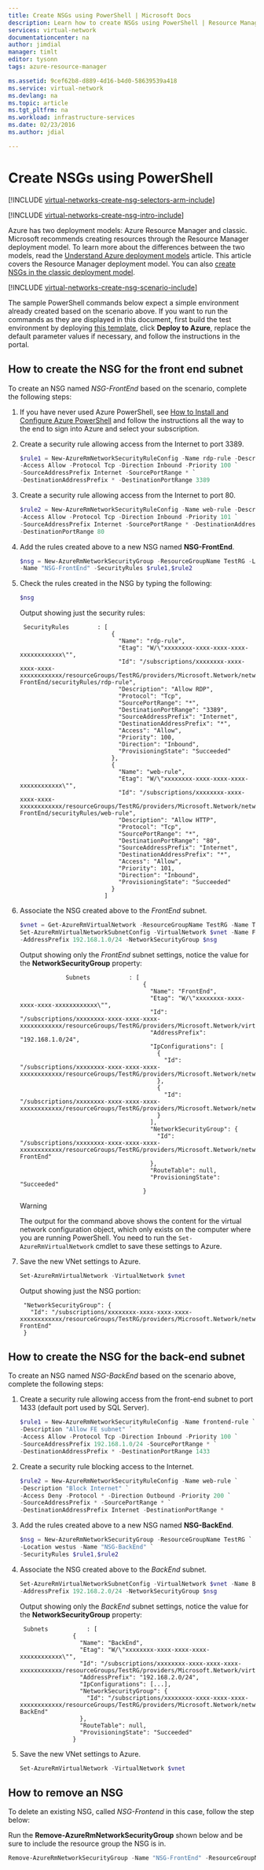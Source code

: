 ```yaml
---
title: Create NSGs using PowerShell | Microsoft Docs
description: Learn how to create NSGs using PowerShell | Resource Manager.
services: virtual-network
documentationcenter: na
author: jimdial
manager: timlt
editor: tysonn
tags: azure-resource-manager

ms.assetid: 9cef62b8-d889-4d16-b4d0-58639539a418
ms.service: virtual-network
ms.devlang: na
ms.topic: article
ms.tgt_pltfrm: na
ms.workload: infrastructure-services
ms.date: 02/23/2016
ms.author: jdial

---
```

# Create NSGs using PowerShell
[!INCLUDE [virtual-networks-create-nsg-selectors-arm-include](../../includes/virtual-networks-create-nsg-selectors-arm-include.md)]

[!INCLUDE [virtual-networks-create-nsg-intro-include](../../includes/virtual-networks-create-nsg-intro-include.md)]

Azure has two deployment models: Azure Resource Manager and classic. Microsoft recommends creating resources through the Resource Manager deployment model. To learn more about the differences between the two models, read the [Understand Azure deployment models](../azure-resource-manager/resource-manager-deployment-model.md) article. This article covers the Resource Manager deployment model. You can also [create NSGs in the classic deployment model](virtual-networks-create-nsg-classic-ps.md).

[!INCLUDE [virtual-networks-create-nsg-scenario-include](../../includes/virtual-networks-create-nsg-scenario-include.md)]

The sample PowerShell commands below expect a simple environment already created based on the scenario above. If you want to run the commands as they are displayed in this document, first build the test environment by deploying [this template](http://github.com/telmosampaio/azure-templates/tree/master/201-IaaS-WebFrontEnd-SQLBackEnd), click **Deploy to Azure**, replace the default parameter values if necessary, and follow the instructions in the portal.

## How to create the NSG for the front end subnet
To create an NSG named *NSG-FrontEnd* based on the scenario, complete the following steps:

1. If you have never used Azure PowerShell, see [How to Install and Configure Azure PowerShell](/powershell/azureps-cmdlets-docs) and follow the instructions all the way to the end to sign into Azure and select your subscription.
2. Create a security rule allowing access from the Internet to port 3389.

	```powershell
	$rule1 = New-AzureRmNetworkSecurityRuleConfig -Name rdp-rule -Description "Allow RDP" `
	-Access Allow -Protocol Tcp -Direction Inbound -Priority 100 `
	-SourceAddressPrefix Internet -SourcePortRange * `
	-DestinationAddressPrefix * -DestinationPortRange 3389
	```

3. Create a security rule allowing access from the Internet to port 80.

	```powershell
	$rule2 = New-AzureRmNetworkSecurityRuleConfig -Name web-rule -Description "Allow HTTP" `
	-Access Allow -Protocol Tcp -Direction Inbound -Priority 101 `
	-SourceAddressPrefix Internet -SourcePortRange * -DestinationAddressPrefix * `
	-DestinationPortRange 80
	```

4. Add the rules created above to a new NSG named **NSG-FrontEnd**.

	```powershell
	$nsg = New-AzureRmNetworkSecurityGroup -ResourceGroupName TestRG -Location westus `
	-Name "NSG-FrontEnd" -SecurityRules $rule1,$rule2
	```

5. Check the rules created in the NSG by typing the following:

	```powershell
	$nsg
	```
   
    Output showing just the security rules:
   
        SecurityRules        : [
                                 {
                                   "Name": "rdp-rule",
                                   "Etag": "W/\"xxxxxxxx-xxxx-xxxx-xxxx-xxxxxxxxxxxx\"",
                                   "Id": "/subscriptions/xxxxxxxx-xxxx-xxxx-xxxx-xxxxxxxxxxxx/resourceGroups/TestRG/providers/Microsoft.Network/networkSecurityGroups/NSG-FrontEnd/securityRules/rdp-rule",
                                   "Description": "Allow RDP",
                                   "Protocol": "Tcp",
                                   "SourcePortRange": "*",
                                   "DestinationPortRange": "3389",
                                   "SourceAddressPrefix": "Internet",
                                   "DestinationAddressPrefix": "*",
                                   "Access": "Allow",
                                   "Priority": 100,
                                   "Direction": "Inbound",
                                   "ProvisioningState": "Succeeded"
                                 },
                                 {
                                   "Name": "web-rule",
                                   "Etag": "W/\"xxxxxxxx-xxxx-xxxx-xxxx-xxxxxxxxxxxx\"",
                                   "Id": "/subscriptions/xxxxxxxx-xxxx-xxxx-xxxx-xxxxxxxxxxxx/resourceGroups/TestRG/providers/Microsoft.Network/networkSecurityGroups/NSG-FrontEnd/securityRules/web-rule",
                                   "Description": "Allow HTTP",
                                   "Protocol": "Tcp",
                                   "SourcePortRange": "*",
                                   "DestinationPortRange": "80",
                                   "SourceAddressPrefix": "Internet",
                                   "DestinationAddressPrefix": "*",
                                   "Access": "Allow",
                                   "Priority": 101,
                                   "Direction": "Inbound",
                                   "ProvisioningState": "Succeeded"
                                 }
                               ]
6. Associate the NSG created above to the *FrontEnd* subnet.

	```powershell
	$vnet = Get-AzureRmVirtualNetwork -ResourceGroupName TestRG -Name TestVNet
	Set-AzureRmVirtualNetworkSubnetConfig -VirtualNetwork $vnet -Name FrontEnd `
	-AddressPrefix 192.168.1.0/24 -NetworkSecurityGroup $nsg
	```

	Output showing only the *FrontEnd* subnet settings, notice the value for the **NetworkSecurityGroup** property:
   
                    Subnets           : [
                                          {
                                            "Name": "FrontEnd",
                                            "Etag": "W/\"xxxxxxxx-xxxx-xxxx-xxxx-xxxxxxxxxxxx\"",
                                            "Id": "/subscriptions/xxxxxxxx-xxxx-xxxx-xxxx-xxxxxxxxxxxx/resourceGroups/TestRG/providers/Microsoft.Network/virtualNetworks/TestVNet/subnets/FrontEnd",
                                            "AddressPrefix": "192.168.1.0/24",
                                            "IpConfigurations": [
                                              {
                                                "Id": "/subscriptions/xxxxxxxx-xxxx-xxxx-xxxx-xxxxxxxxxxxx/resourceGroups/TestRG/providers/Microsoft.Network/networkInterfaces/TestNICWeb2/ipConfigurations/ipconfig1"
                                              },
                                              {
                                                "Id": "/subscriptions/xxxxxxxx-xxxx-xxxx-xxxx-xxxxxxxxxxxx/resourceGroups/TestRG/providers/Microsoft.Network/networkInterfaces/TestNICWeb1/ipConfigurations/ipconfig1"
                                              }
                                            ],
                                            "NetworkSecurityGroup": {
                                              "Id": "/subscriptions/xxxxxxxx-xxxx-xxxx-xxxx-xxxxxxxxxxxx/resourceGroups/TestRG/providers/Microsoft.Network/networkSecurityGroups/NSG-FrontEnd"
                                            },
                                            "RouteTable": null,
                                            "ProvisioningState": "Succeeded"
                                          }
   
   > [!WARNING]
   > The output for the command above shows the content for the virtual network configuration object, which only exists on the computer where you are running PowerShell. You need to run the `Set-AzureRmVirtualNetwork` cmdlet to save these settings to Azure.
   > 
   > 
7. Save the new VNet settings to Azure.

	```powershell
	Set-AzureRmVirtualNetwork -VirtualNetwork $vnet
	```

    Output showing just the NSG portion:
   
        "NetworkSecurityGroup": {
          "Id": "/subscriptions/xxxxxxxx-xxxx-xxxx-xxxx-xxxxxxxxxxxx/resourceGroups/TestRG/providers/Microsoft.Network/networkSecurityGroups/NSG-FrontEnd"
        }

## How to create the NSG for the back-end subnet
To create an NSG named *NSG-BackEnd* based on the scenario above, complete the following steps:

1. Create a security rule allowing access from the front-end subnet to port 1433 (default port used by SQL Server).

	```powershell
	$rule1 = New-AzureRmNetworkSecurityRuleConfig -Name frontend-rule `
	-Description "Allow FE subnet" `
	-Access Allow -Protocol Tcp -Direction Inbound -Priority 100 `
	-SourceAddressPrefix 192.168.1.0/24 -SourcePortRange * `
	-DestinationAddressPrefix * -DestinationPortRange 1433
	```

2. Create a security rule blocking access to the Internet.

	```powershell
	$rule2 = New-AzureRmNetworkSecurityRuleConfig -Name web-rule `
	-Description "Block Internet" `
	-Access Deny -Protocol * -Direction Outbound -Priority 200 `
	-SourceAddressPrefix * -SourcePortRange * `
	-DestinationAddressPrefix Internet -DestinationPortRange *
	```

3. Add the rules created above to a new NSG named **NSG-BackEnd**.

	```powershell
	$nsg = New-AzureRmNetworkSecurityGroup -ResourceGroupName TestRG `
	-Location westus -Name "NSG-BackEnd" `
	-SecurityRules $rule1,$rule2
	```

4. Associate the NSG created above to the *BackEnd* subnet.

	```powershell
	Set-AzureRmVirtualNetworkSubnetConfig -VirtualNetwork $vnet -Name BackEnd ` 
	-AddressPrefix 192.168.2.0/24 -NetworkSecurityGroup $nsg
	```

    Output showing only the *BackEnd* subnet settings, notice the value for the **NetworkSecurityGroup** property:
   
        Subnets           : [
                      {
                        "Name": "BackEnd",
                        "Etag": "W/\"xxxxxxxx-xxxx-xxxx-xxxx-xxxxxxxxxxxx\"",
                        "Id": "/subscriptions/xxxxxxxx-xxxx-xxxx-xxxx-xxxxxxxxxxxx/resourceGroups/TestRG/providers/Microsoft.Network/virtualNetworks/TestVNet/subnets/BackEnd",
                        "AddressPrefix": "192.168.2.0/24",
                        "IpConfigurations": [...],
                        "NetworkSecurityGroup": {
                          "Id": "/subscriptions/xxxxxxxx-xxxx-xxxx-xxxx-xxxxxxxxxxxx/resourceGroups/TestRG/providers/Microsoft.Network/networkSecurityGroups/NSG-BackEnd"
                        },
                        "RouteTable": null,
                        "ProvisioningState": "Succeeded"
                      }
5. Save the new VNet settings to Azure.

	```powershell
	Set-AzureRmVirtualNetwork -VirtualNetwork $vnet
	```

## How to remove an NSG
To delete an existing NSG, called *NSG-Frontend* in this case, follow the step below:

Run the **Remove-AzureRmNetworkSecurityGroup** shown below and be sure to include the resource group the NSG is in.

```powershell
Remove-AzureRmNetworkSecurityGroup -Name "NSG-FrontEnd" -ResourceGroupName "TestRG"
```

